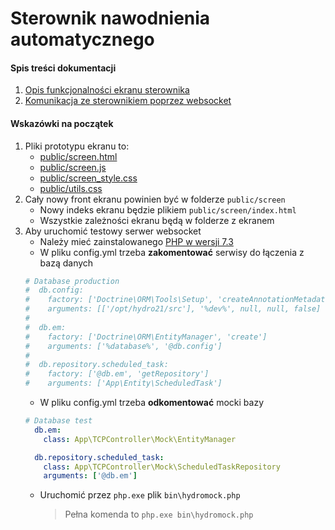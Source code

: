 # Sterownik nawodnienia automatycznego

#### Spis treści dokumentacji
1. [Opis funkcjonalności ekranu sterownika](https://github.com/syntaxerro/hydro21/blob/main/docs/screen.md)
2. [Komunikacja ze sterownikiem poprzez websocket](https://github.com/syntaxerro/hydro21/blob/main/docs/websocket.md)

#### Wskazówki na początek
1. Pliki prototypu ekranu to:
    * [public/screen.html](https://github.com/syntaxerro/hydro21/blob/main/public/screen.html)
    * [public/screen.js](https://github.com/syntaxerro/hydro21/blob/main/public/screen.js)
    * [public/screen_style.css](https://github.com/syntaxerro/hydro21/blob/main/public/screen_style.css)
    * [public/utils.css](https://github.com/syntaxerro/hydro21/blob/main/public/utils.css)
2. Cały nowy front ekranu powinien być w folderze `public/screen`
    * Nowy indeks ekranu będzie plikiem `public/screen/index.html`
    * Wszystkie zależności ekranu będą w folderze z ekranem
3. Aby uruchomić testowy serwer websocket 
    * Należy mieć zainstalowanego [PHP w wersji 7.3](https://windows.php.net/downloads/releases/php-7.3.28-Win32-VC15-x64.zip)
    * W pliku config.yml trzeba **zakomentować** serwisy do łączenia z bazą danych
    ```yml
    # Database production
    #  db.config:
    #    factory: ['Doctrine\ORM\Tools\Setup', 'createAnnotationMetadataConfiguration']
    #    arguments: [['/opt/hydro21/src'], '%dev%', null, null, false]
    #
    #  db.em:
    #    factory: ['Doctrine\ORM\EntityManager', 'create']
    #    arguments: ['%database%', '@db.config']
    # 
    #  db.repository.scheduled_task:
    #    factory: ['@db.em', 'getRepository']
    #    arguments: ['App\Entity\ScheduledTask']
    ```
    * W pliku config.yml trzeba **odkomentować** mocki bazy
    ```yml
    # Database test
      db.em:
        class: App\TCPController\Mock\EntityManager
    
      db.repository.scheduled_task:
        class: App\TCPController\Mock\ScheduledTaskRepository
        arguments: ['@db.em']
    ```
    * Uruchomić przez `php.exe` plik `bin\hydromock.php`
        > Pełna komenda to `php.exe bin\hydromock.php`
    
